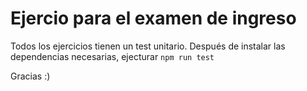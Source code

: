 # Ejercio para el examen de ingreso

Todos los ejercicios tienen un test unitario.
Después de instalar las dependencias necesarias,
ejecturar `npm run test`

Gracias :)

